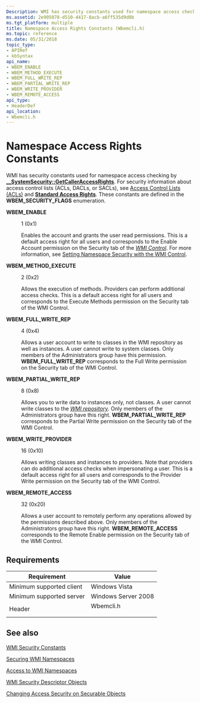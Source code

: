 ```yaml
---
Description: WMI has security constants used for namespace access checking by \_\_SystemSecurity::GetCallerAccessRights.
ms.assetid: 2e905078-d510-4417-8acb-a6ff535d9d0b
ms.tgt_platform: multiple
title: Namespace Access Rights Constants (Wbemcli.h)
ms.topic: reference
ms.date: 05/31/2018
topic_type: 
- APIRef
- kbSyntax
api_name: 
- WBEM_ENABLE
- WBEM_METHOD_EXECUTE
- WBEM_FULL_WRITE_REP
- WBEM_PARTIAL_WRITE_REP
- WBEM_WRITE_PROVIDER
- WBEM_REMOTE_ACCESS
api_type: 
- HeaderDef
api_location: 
- Wbemcli.h
---
```


# Namespace Access Rights Constants

WMI has security constants used for namespace access checking by [**\_\_SystemSecurity::GetCallerAccessRights**](--systemsecurity-getcalleraccessrights.md). For security information about access control lists (ACLs, DACLs, or SACLs), see [Access Control Lists (ACLs)](/windows/desktop/SecAuthZ/access-control-lists) and [**Standard Access Rights**](/windows/desktop/SecAuthZ/standard-access-rights). These constants are defined in the **WBEM\_SECURITY\_FLAGS** enumeration.

<dl> <dt>

<span id="WBEM_ENABLE"></span><span id="wbem_enable"></span>**WBEM\_ENABLE**
</dt> <dd> <dl> <dt>

1 (0x1)
</dt> <dt>



Enables the account and grants the user read permissions. This is a default access right for all users and corresponds to the Enable Account permission on the Security tab of the [*WMI Control*](gloss-w.md). For more information, see [Setting Namespace Security with the WMI Control](setting-namespace-security-with-the-wmi-control.md).


</dt> </dl> </dd> <dt>

<span id="WBEM_METHOD_EXECUTE"></span><span id="wbem_method_execute"></span>**WBEM\_METHOD\_EXECUTE**
</dt> <dd> <dl> <dt>

2 (0x2)
</dt> <dt>



Allows the execution of methods. Providers can perform additional access checks. This is a default access right for all users and corresponds to the Execute Methods permission on the Security tab of the WMI Control.


</dt> </dl> </dd> <dt>

<span id="WBEM_FULL_WRITE_REP"></span><span id="wbem_full_write_rep"></span>**WBEM\_FULL\_WRITE\_REP**
</dt> <dd> <dl> <dt>

4 (0x4)
</dt> <dt>



Allows a user account to write to classes in the WMI repository as well as instances. A user cannot write to system classes. Only members of the Administrators group have this permission. **WBEM\_FULL\_WRITE\_REP** corresponds to the Full Write permission on the Security tab of the WMI Control.


</dt> </dl> </dd> <dt>

<span id="WBEM_PARTIAL_WRITE_REP"></span><span id="wbem_partial_write_rep"></span>**WBEM\_PARTIAL\_WRITE\_REP**
</dt> <dd> <dl> <dt>

8 (0x8)
</dt> <dt>



Allows you to write data to instances only, not classes. A user cannot write classes to the [*WMI repository*](gloss-w.md). Only members of the Administrators group have this right. **WBEM\_PARTIAL\_WRITE\_REP** corresponds to the Partial Write permission on the Security tab of the WMI Control.


</dt> </dl> </dd> <dt>

<span id="WBEM_WRITE_PROVIDER"></span><span id="wbem_write_provider"></span>**WBEM\_WRITE\_PROVIDER**
</dt> <dd> <dl> <dt>

16 (0x10)
</dt> <dt>



Allows writing classes and instances to providers. Note that providers can do additional access checks when impersonating a user. This is a default access right for all users and corresponds to the Provider Write permission on the Security tab of the WMI Control.


</dt> </dl> </dd> <dt>

<span id="WBEM_REMOTE_ACCESS"></span><span id="wbem_remote_access"></span>**WBEM\_REMOTE\_ACCESS**
</dt> <dd> <dl> <dt>

32 (0x20)
</dt> <dt>



Allows a user account to remotely perform any operations allowed by the permissions described above. Only members of the Administrators group have this right. **WBEM\_REMOTE\_ACCESS** corresponds to the Remote Enable permission on the Security tab of the WMI Control.


</dt> </dl> </dd> </dl>

## Requirements



| Requirement | Value |
|-------------------------------------|--------------------------------------------------------------------------------------|
| Minimum supported client<br/> | Windows Vista<br/>                                                             |
| Minimum supported server<br/> | Windows Server 2008<br/>                                                       |
| Header<br/>                   | <dl> <dt>Wbemcli.h</dt> </dl> |



## See also

<dl> <dt>

[WMI Security Constants](wmi-security-constants.md)
</dt> <dt>

[Securing WMI Namespaces](securing-wmi-namespaces.md)
</dt> <dt>

[Access to WMI Namespaces](access-to-wmi-namespaces.md)
</dt> <dt>

[WMI Security Descriptor Objects](wmi-security-descriptor-objects.md)
</dt> <dt>

[Changing Access Security on Securable Objects](changing-access-security-on-securable-objects.md)
</dt> </dl>

 

